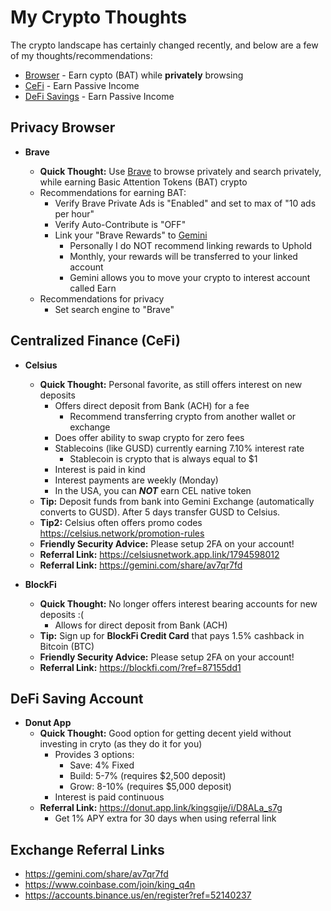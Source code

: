# My Crypto Thoughts

The crypto landscape has certainly changed recently, and below are a few of my thoughts/recommendations:

* [Browser](#brave-browser) - Earn cypto (BAT) while **privately** browsing
* [CeFi](#centralized-finance-cefi) - Earn Passive Income
* [DeFi Savings](#defi-saving-account) - Earn Passive Income

## Privacy Browser

* **Brave**

  * **Quick Thought:** Use [Brave](https://brave.com) to browse privately and search privately, while earning Basic Attention Tokens (BAT) crypto
  * Recommendations for earning BAT:
    * Verify Brave Private Ads is "Enabled" and set to max of "10 ads per hour"
    * Verify Auto-Contribute is "OFF"
    * Link your "Brave Rewards" to [Gemini](<https://gemini.com/share/av7qr7fd>)
      * Personally I do NOT recommend linking rewards to Uphold
      * Monthly, your rewards will be transferred to your linked account
      * Gemini allows you to move your crypto to interest account called Earn
  * Recommendations for privacy
    * Set search engine to "Brave"

## Centralized Finance (CeFi)

* **Celsius**
  * **Quick Thought:** Personal favorite, as still offers interest on new deposits
    * Offers direct deposit from Bank (ACH) for a fee
      * Recommend transferring crypto from another wallet or exchange
    * Does offer ability to swap crypto for zero fees
    * Stablecoins (like GUSD) currently earning 7.10% interest rate
      * Stablecoin is crypto that is always equal to $1
    * Interest is paid in kind
    * Interest payments are weekly (Monday)
    * In the USA, you can ***NOT*** earn CEL native token
  * **Tip:** Deposit funds from bank into Gemini Exchange (automatically converts to GUSD). After 5 days transfer GUSD to Celsius.
  * **Tip2:** Celsius often offers promo codes <https://celsius.network/promotion-rules>
  * **Friendly Security Advice:** Please setup 2FA on your account!
  * **Referral Link:** <https://celsiusnetwork.app.link/1794598012>
  * **Referral Link:** <https://gemini.com/share/av7qr7fd>

* **BlockFi**
  * **Quick Thought:** No longer offers interest bearing accounts for new deposits :(
    * Allows for direct deposit from Bank (ACH)
  * **Tip:** Sign up for **BlockFi Credit Card** that pays 1.5% cashback in Bitcoin (BTC)
  * **Friendly Security Advice:** Please setup 2FA on your account!
  * **Referral Link:** <https://blockfi.com/?ref=87155dd1>

## DeFi Saving Account

* **Donut App**
  * **Quick Thought:** Good option for getting decent yield without investing in cryto (as they do it for you)
    * Provides 3 options:
      * Save: 4% Fixed
      * Build: 5-7% (requires $2,500 deposit)
      * Grow: 8-10% (requires $5,000 deposit)
    * Interest is paid continuous
  * **Referral Link:** <https://donut.app.link/kingsgije/i/D8ALa_s7g>
    * Get 1% APY extra for 30 days when using referral link

## Exchange Referral Links

* <https://gemini.com/share/av7qr7fd>
* <https://www.coinbase.com/join/king_q4n>
* <https://accounts.binance.us/en/register?ref=52140237>
